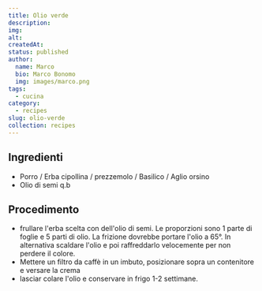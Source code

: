 ```yaml
---
title: Olio verde
description: 
img: 
alt: 
createdAt: 
status: published
author:
  name: Marco
  bio: Marco Bonomo
  img: images/marco.png
tags:
  - cucina
category:
  - recipes
slug: olio-verde
collection: recipes
---
```




## Ingredienti

- Porro / Erba cipollina / prezzemolo / Basilico / Aglio orsino
- Olio di semi q.b

## Procedimento

- frullare l'erba scelta con dell'olio di semi. Le proporzioni sono 1 parte di foglie e 5 parti di olio. La frizione dovrebbe portare l'olio a 65°. In alternativa scaldare l'olio e poi raffreddarlo velocemente per non perdere il colore.
- Mettere un filtro da caffè in un imbuto, posizionare sopra un contenitore e versare la crema
- lasciar colare l'olio e conservare in frigo 1-2 settimane.